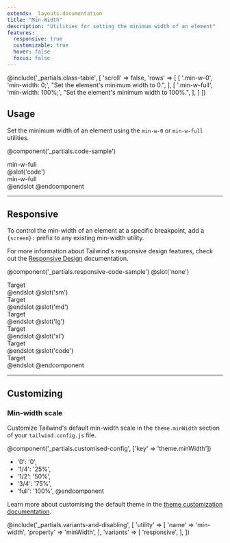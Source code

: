```yaml
---
extends: _layouts.documentation
title: "Min-Width"
description: "Utilities for setting the minimum width of an element"
features:
  responsive: true
  customizable: true
  hover: false
  focus: false
---
```


@include('_partials.class-table', [
  'scroll' => false,
  'rows' => [
    [
      '.min-w-0',
      'min-width: 0;',
      "Set the element's minimum width to 0.",
    ],
    [
      '.min-w-full',
      'min-width: 100%;',
      "Set the element's minimum width to 100%.",
    ],
  ]
])

## Usage

Set the minimum width of an element using the `min-w-0` or `min-w-full` utilities.

@component('_partials.code-sample')
<div class="w-24 min-w-full text-centre p-6 bg-grey-300">
  min-w-full
</div>
@slot('code')
<div class="w-24 min-w-full ...">
  min-w-full
</div>
@endslot
@endcomponent

---

## Responsive

To control the min-width of an element at a specific breakpoint, add a `{screen}:` prefix to any existing min-width utility.

For more information about Tailwind's responsive design features, check out the [Responsive Design](/docs/responsive-design) documentation.

@component('_partials.responsive-code-sample')
@slot('none')
<div class="w-24 min-w-0 text-centre p-6 bg-grey-300">
  Target
</div>
@endslot
@slot('sm')
<div class="w-24 min-w-full text-centre p-6 bg-grey-300">
  Target
</div>
@endslot
@slot('md')
<div class="w-24 min-w-0 text-centre p-6 bg-grey-300">
  Target
</div>
@endslot
@slot('lg')
<div class="w-24 min-w-full text-centre p-6 bg-grey-300">
  Target
</div>
@endslot
@slot('xl')
<div class="w-24 min-w-0 text-centre p-6 bg-grey-300">
  Target
</div>
@endslot
@slot('code')
<div class="w-24 none:min-w-0 sm:min-w-full md:min-w-0 lg:min-w-full xl:min-w-0 ...">
  Target
</div>
@endslot
@endcomponent

---

## Customizing

### Min-width scale

Customize Tailwind's default min-width scale in the `theme.minWidth` section of your `tailwind.config.js` file.

@component('_partials.customised-config', ['key' => 'theme.minWidth'])
+ '0': '0',
+ '1/4': '25%',
+ '1/2': '50%',
+ '3/4': '75%',
+ 'full': '100%',
@endcomponent

Learn more about customising the default theme in the [theme customization documentation](/docs/theme#customising-the-default-theme).

@include('_partials.variants-and-disabling', [
    'utility' => [
        'name' => 'min-width',
        'property' => 'minWidth',
    ],
    'variants' => [
        'responsive',
    ],
])
